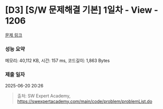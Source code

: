# [D3] [S/W 문제해결 기본] 1일차 - View - 1206 

[문제 링크](https://swexpertacademy.com/main/code/problem/problemDetail.do?contestProbId=AV134DPqAA8CFAYh) 

### 성능 요약

메모리: 40,112 KB, 시간: 157 ms, 코드길이: 1,863 Bytes

### 제출 일자

2025-06-20 20:26



> 출처: SW Expert Academy, https://swexpertacademy.com/main/code/problem/problemList.do